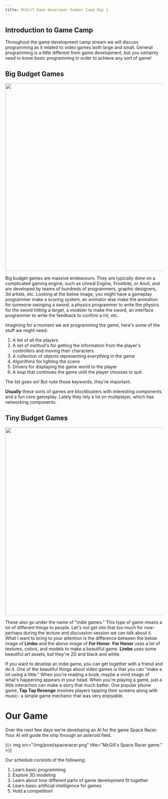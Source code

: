 ```yaml
---
title: McGill Game Developer Summer Camp Day 1
---
```


## Introduction to Game Camp

Throughout the game development camp stream we will discuss programming as it related to video games both large and small.
General programming is a little different from game development, but you certainly need to know basic programming in order to achieve any sort of game!

## Big Budget Games

<div class="uk-align-medium-right">
  <img style="width:600px;" src="/img/post/forhonor.jpg" />
</div>

Big budget games are massive endeavours.
They are typically done on a complicated gaming engine, such as Unreal Engine, Frostbite, or Anvil, and are developed by teams of hundreds of programmers, graphic designers, 3d artists, etc.
Looking at the below image, you might have a gameplay programmer make a scoring system, an animator else make the animation for someone swinging a sword, a physics programmer to write the physics for the sword hitting a target, a modeler to make the sword, an interface programmer to write the feedback to confirm a hit, etc.

Imagining for a moment we are programming the game, here's some of the stuff we might need:

1. A *list* of all the players
2. A set of *method*'s for getting the information from the player's controllers and moving their characters
3. A collection of *objects* representing everything in the game
4. Algorithms for lighting the scene
5. Drivers for displaying the game world to the player
6. A *loop* that continues the game until the player chooses to quit.

The list goes on!
But note those keywords, they're important.

**Usually** these sorts of games are blockbusters with interesting components and a fun core gameplay.
Lately they rely a lot on multiplayer, which has networking components.

## Tiny Budget Games

<div class="uk-align-medium-right">
  <img style="width:600px;" src="/img/post/limbo.jpg" />
</div>


These also go under the name of "indie games."
This type of game means a lot of different things to people.
Let's not get into that too much for now- perhaps during the lecture and discussion session we can talk about it.
What I want to bring to your attention is the difference between the below image of **Limbo** and the above image of **For Honor**.
**For Honor** uses a lot of textures, colors, and models to make a beautiful game.
**Limbo** uses some beautiful art assets, but they're 2D and black and white.


If you want to develop an indie game, you can get together with a friend and do it.
One of the beautiful things about video games is that you can "make a lot using a little."
When you're reading a book, maybe a vivid image of what's happening appears in your head.
When you're playing a game, just a little interaction can make a story that much better.
One popular phone game, **Tap Tap Revenge** involves players tapping their screens along with music- a simple game mechanic that was very enjoyable.

# Our Game

Over the next few days we're developing an AI for the game Space Racer.
Your AI will guide the ship through an asteroid field.

{{< img src="/img/post/spaceracer.png" title="McGill's Space Racer game." >}}

Our schedule consists of the following:

1. Learn basic programming
2. Explore 3D modeling
3. Learn about how different parts of game development fit together
4. Learn basic artificial intelligence for games
5. Hold a competition!
